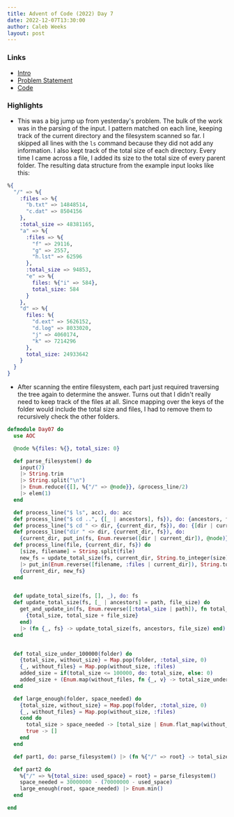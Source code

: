 ```yaml
---
title: Advent of Code (2022) Day 7
date: 2022-12-07T13:30:00
author: Caleb Weeks
layout: post
---
```


### Links

- [Intro](https://sethcalebweeks.com/advent-of-code-2022-in-elixir/)
- [Problem Statement](https://adventofcode.com/2022/day/7)
- [Code](https://github.com/sethcalebweeks/advent-of-code-2022/blob/main/lib/Day07.ex)

### Highlights

- This was a big jump up from yesterday's problem. The bulk of the work was in the parsing of the input. I pattern matched on each line, keeping track of the current directory and the filesystem scanned so far. I skipped all lines with the `ls` command because they did not add any information. I also kept track of the total size of each directory. Every time I came across a file, I added its size to the total size of every parent folder. The resulting data structure from the example input looks like this:

```elixir
%{
  "/" => %{
    :files => %{
      "b.txt" => 14848514,
      "c.dat" => 8504156
    },
    :total_size => 48381165,
    "a" => %{
      :files => %{
        "f" => 29116,
        "g" => 2557,
        "h.lst" => 62596
      },
      :total_size => 94853,
      "e" => %{
        files: %{"i" => 584},
        total_size: 584
      }
    },
    "d" => %{
      files: %{
        "d.ext" => 5626152,
        "d.log" => 8033020,
        "j" => 4060174,
        "k" => 7214296
      },
      total_size: 24933642
    }
  }
}
```

- After scanning the entire filesystem, each part just required traversing the tree again to determine the answer. Turns out that I didn't really need to keep track of the files at all. Since mapping over the keys of the folder would include the total size and files, I had to remove them to recursively check the other folders.

```elixir
defmodule Day07 do
  use AOC

  @node %{files: %{}, total_size: 0}

  def parse_filesystem() do
    input(7)
    |> String.trim
    |> String.split("\n")
    |> Enum.reduce({[], %{"/" => @node}}, &process_line/2)
    |> elem(1)
  end

  def process_line("$ ls", acc), do: acc
  def process_line("$ cd ..", {[_ | ancestors], fs}), do: {ancestors, fs}
  def process_line("$ cd " <> dir, {current_dir, fs}), do: {[dir | current_dir], fs}
  def process_line("dir " <> dir, {current_dir, fs}), do:
    {current_dir, put_in(fs, Enum.reverse([dir | current_dir]), @node)}
  def process_line(file, {current_dir, fs}) do
    [size, filename] = String.split(file)
    new_fs = update_total_size(fs, current_dir, String.to_integer(size))
    |> put_in(Enum.reverse([filename, :files | current_dir]), String.to_integer(size))
    {current_dir, new_fs}
  end


  def update_total_size(fs, [], _), do: fs
  def update_total_size(fs, [_ | ancestors] = path, file_size) do
    get_and_update_in(fs, Enum.reverse([:total_size | path]), fn total_size ->
      {total_size, total_size + file_size}
    end)
    |> (fn {_, fs} -> update_total_size(fs, ancestors, file_size) end).()
  end


  def total_size_under_100000(folder) do
    {total_size, without_size} = Map.pop(folder, :total_size, 0)
    {_, without_files} = Map.pop(without_size, :files)
    added_size = if(total_size <= 100000, do: total_size, else: 0)
    added_size + (Enum.map(without_files, fn {_, v} -> total_size_under_100000(v) end) |> Enum.sum)
  end

  def large_enough(folder, space_needed) do
    {total_size, without_size} = Map.pop(folder, :total_size, 0)
    {_, without_files} = Map.pop(without_size, :files)
    cond do
      total_size > space_needed -> [total_size | Enum.flat_map(without_files, fn {_, v} -> large_enough(v, space_needed) end)]
      true -> []
    end
  end

  def part1, do: parse_filesystem() |> (fn %{"/" => root} -> total_size_under_100000(root) end).()

  def part2 do
    %{"/" => %{total_size: used_space} = root} = parse_filesystem()
    space_needed = 30000000 - (70000000 - used_space)
    large_enough(root, space_needed) |> Enum.min()
  end

end
```
